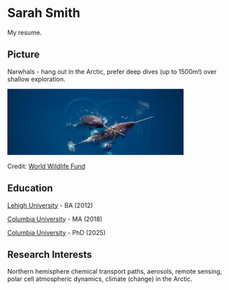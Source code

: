 # Sarah Smith

My resume.

## Picture

Narwhals - hang out in the Arctic, prefer deep dives (up to 1500m!) over shallow exploration. 

<img src= 'narwhal2.jpg' width=400>

Credit: <a href="https://www.worldwildlife.org/species/narwhal">World Wildlife Fund</a>


## Education

<a href= "https://www1.lehigh.edu/">Lehigh University</a> - BA (2012)

<a href="https://climatesociety.ei.columbia.edu/">Columbia University</a> - MA (2018)

<a href="https://eesc.columbia.edu/content/graduate-program-0">Columbia University</a> - PhD (2025)


## Research Interests

Northern hemisphere chemical transport paths, aerosols, remote sensing, polar cell atmospheric dynamics, climate (change) in the Arctic. 